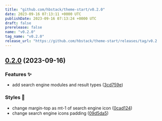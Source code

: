 ```yaml
---
title: "github.com/hbstack/theme-start/v0.2.0"
date: 2023-09-16 07:13:11 +0000 UTC
publishDate: 2023-09-16 07:13:24 +0000 UTC
draft: false
prerelease: false
name: "v0.2.0"
tag_name: "v0.2.0"
release_url: "https://github.com/hbstack/theme-start/releases/tag/v0.2.0"
---
```


## [0.2.0](https://github.com/hbstack/theme-start/compare/v0.1.0...v0.2.0) (2023-09-16)


### Features ✨

* add search engine modules and result types ([3cd759e](https://github.com/hbstack/theme-start/commit/3cd759e9e54a76485517aa84f4b81c1e2c66d89d))


### Styles 🎨

* change margin-top as mt-1 of search engine icon ([0cad124](https://github.com/hbstack/theme-start/commit/0cad1245fd1747978972f3888258aa59508f7081))
* change search engine icons padding ([09d5da5](https://github.com/hbstack/theme-start/commit/09d5da520970e997f8312a00b8f0364f102f1cf6))
